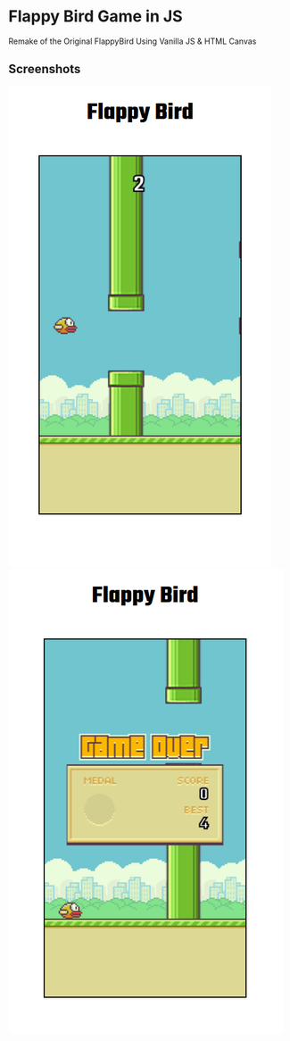 # Flappy Bird Game in JS
Remake of the Original FlappyBird Using Vanilla JS & HTML Canvas

## Screenshots
<img src="screenshots/game-play.png">
<img src="screenshots/game-over.png">

